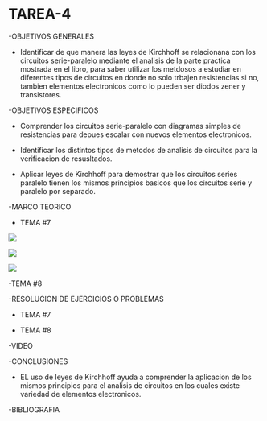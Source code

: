 # TAREA-4

-OBJETIVOS GENERALES

- Identificar de que manera las leyes de Kirchhoff se relacionana con los circuitos serie-paralelo mediante el analisis de la parte practica mostrada en el libro, para saber utilizar los metdosos a estudiar en diferentes tipos de circuitos en donde no solo trbajen resistencias si no, tambien elementos electronicos como lo pueden ser diodos zener y transistores.


-OBJETIVOS ESPECIFICOS

- Comprender los circuitos serie-paralelo con diagramas simples de resistencias para depues escalar con nuevos elementos electronicos.

- Identificar los distintos tipos de metodos de analisis de circuitos para la verificacion de resusltados.

- Aplicar leyes de Kirchhoff para demostrar que los circuitos series paralelo tienen los mismos principios basicos que los circuitos serie y paralelo por separado.


-MARCO TEORICO

- TEMA #7

![](https://user-images.githubusercontent.com/84397282/123733661-82093180-d861-11eb-868d-9ad7c167741a.jpg)

![](https://user-images.githubusercontent.com/84397282/123733662-82a1c800-d861-11eb-9f7a-169fd025c750.jpg)

![](https://user-images.githubusercontent.com/84397282/123733663-82a1c800-d861-11eb-85a5-85a5e3aaa42c.jpg)



-TEMA #8



-RESOLUCION DE EJERCICIOS O PROBLEMAS

- TEMA #7



- TEMA #8



-VIDEO


-CONCLUSIONES

- EL uso de leyes de Kirchhoff ayuda a comprender la aplicacion de los mismos principios para el analisis de circuitos en los cuales existe variedad de elementos electronicos.

-BIBLIOGRAFIA




